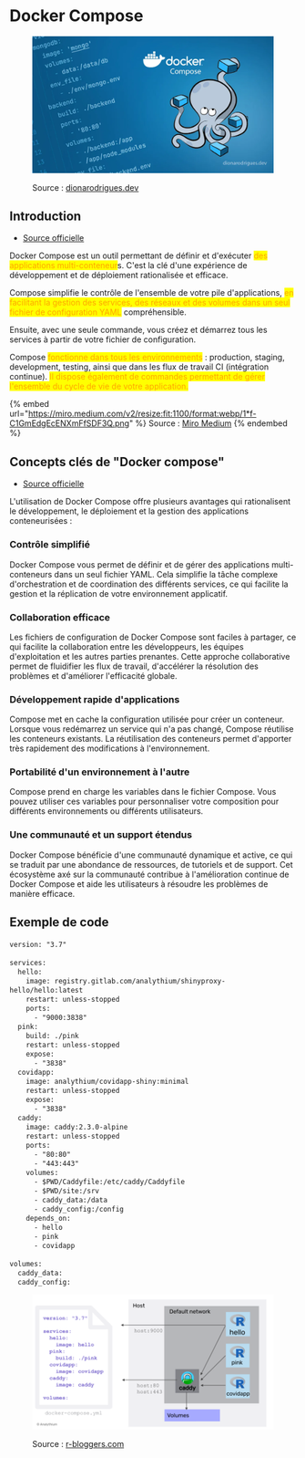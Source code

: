# Docker Compose

<figure><img src="../../.gitbook/assets/docker-compose-orchestrating-and-automating-services.webp" alt=""><figcaption><p>Source : <a href="https://dionarodrigues.dev/blog/docker-compose-orchestrating-and-automating-services">dionarodrigues.dev</a></p></figcaption></figure>

## Introduction

* [Source officielle](https://docs.docker.com/compose/)

Docker Compose est un outil permettant de définir et d'exécuter <mark style="color:orange;">des applications multi-conteneur</mark>s. C'est la clé d'une expérience de développement et de déploiement rationalisée et efficace.

Compose simplifie le contrôle de l'ensemble de votre pile d'applications, <mark style="color:orange;">en facilitant la gestion des services, des réseaux et des volumes dans un seul fichier de configuration YAML</mark>  compréhensible.

Ensuite, avec une seule commande, vous créez et démarrez tous les services à partir de votre fichier de configuration.

Compose <mark style="color:orange;">fonctionne dans tous les environnements</mark> : production, staging, development, testing, ainsi que dans les flux de travail CI (intégration continue). <mark style="color:orange;">Il dispose également de commandes permettant de gérer l'ensemble du cycle de vie de votre application.</mark>

{% embed url="https://miro.medium.com/v2/resize:fit:1100/format:webp/1*f-C1GmEdgEcENXmFfSDF3Q.png" %}
Source : [Miro Medium](https://dearsikandarkhan.medium.com/microservices-architecture-for-e-commerce-f8b49270e72f)
{% endembed %}

## Concepts clés de "Docker compose"

* [Source officielle](https://docs.docker.com/compose/intro/features-uses/)

L'utilisation de Docker Compose offre plusieurs avantages qui rationalisent le développement, le déploiement et la gestion des applications conteneurisées :

### Contrôle simplifié

Docker Compose vous permet de définir et de gérer des applications multi-conteneurs dans un seul fichier YAML. Cela simplifie la tâche complexe d'orchestration et de coordination des différents services, ce qui facilite la gestion et la réplication de votre environnement applicatif.

### Collaboration efficace

Les fichiers de configuration de Docker Compose sont faciles à partager, ce qui facilite la collaboration entre les développeurs, les équipes d'exploitation et les autres parties prenantes. Cette approche collaborative permet de fluidifier les flux de travail, d'accélérer la résolution des problèmes et d'améliorer l'efficacité globale.

### Développement rapide d'applications

Compose met en cache la configuration utilisée pour créer un conteneur. Lorsque vous redémarrez un service qui n'a pas changé, Compose réutilise les conteneurs existants. La réutilisation des conteneurs permet d'apporter très rapidement des modifications à l'environnement.

### Portabilité d'un environnement à l'autre

Compose prend en charge les variables dans le fichier Compose. Vous pouvez utiliser ces variables pour personnaliser votre composition pour différents environnements ou différents utilisateurs.

### Une communauté et un support étendus

Docker Compose bénéficie d'une communauté dynamique et active, ce qui se traduit par une abondance de ressources, de tutoriels et de support. Cet écosystème axé sur la communauté contribue à l'amélioration continue de Docker Compose et aide les utilisateurs à résoudre les problèmes de manière efficace.



## Exemple de code

```docker
version: "3.7"

services:
  hello:
    image: registry.gitlab.com/analythium/shinyproxy-hello/hello:latest
    restart: unless-stopped
    ports:
      - "9000:3838"
  pink:
    build: ./pink
    restart: unless-stopped
    expose:
      - "3838"
  covidapp:
    image: analythium/covidapp-shiny:minimal
    restart: unless-stopped
    expose:
      - "3838"
  caddy:
    image: caddy:2.3.0-alpine
    restart: unless-stopped
    ports:
      - "80:80"
      - "443:443"
    volumes:
      - $PWD/Caddyfile:/etc/caddy/Caddyfile
      - $PWD/site:/srv
      - caddy_data:/data
      - caddy_config:/config
    depends_on:
      - hello
      - pink
      - covidapp

volumes:
  caddy_data:
  caddy_config:
```

<figure><img src="../../.gitbook/assets/compose-3.webp" alt=""><figcaption><p>Source : <a href="https://www.r-bloggers.com/2021/06/shiny-apps-with-docker-compose-part-1-development/">r-bloggers.com</a></p></figcaption></figure>
